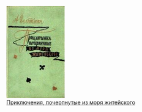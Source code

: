 ![](Приключения,%20почерпнутые%20из%20моря%20житейского.jpg)  
[Приключения, почерпнутые из моря житейского](Приключения,%20почерпнутые%20из%20моря%20житейского)
